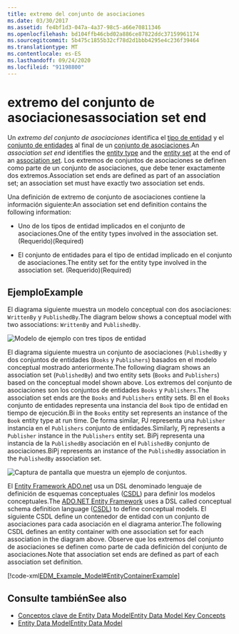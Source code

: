 ```yaml
---
title: extremo del conjunto de asociaciones
ms.date: 03/30/2017
ms.assetid: fe4bf1d3-047a-4a37-98c5-a66e70811346
ms.openlocfilehash: bd104ffb46cbd02a886ce87822ddc37159961174
ms.sourcegitcommit: 5b475c1855b32cf78d2d1bbb4295e4c236f39464
ms.translationtype: MT
ms.contentlocale: es-ES
ms.lasthandoff: 09/24/2020
ms.locfileid: "91198800"
---
```

# <a name="association-set-end"></a><span data-ttu-id="00bd3-102">extremo del conjunto de asociaciones</span><span class="sxs-lookup"><span data-stu-id="00bd3-102">association set end</span></span>

<span data-ttu-id="00bd3-103">Un *extremo del conjunto de asociaciones* identifica el [tipo de entidad](entity-type.md) y el [conjunto de entidades](entity-set.md) al final de un [conjunto de asociaciones](association-set.md).</span><span class="sxs-lookup"><span data-stu-id="00bd3-103">An *association set end* identifies the [entity type](entity-type.md) and the [entity set](entity-set.md) at the end of an [association set](association-set.md).</span></span> <span data-ttu-id="00bd3-104">Los extremos de conjuntos de asociaciones se definen como parte de un conjunto de asociaciones, que debe tener exactamente dos extremos.</span><span class="sxs-lookup"><span data-stu-id="00bd3-104">Association set ends are defined as part of an association set; an association set must have exactly two association set ends.</span></span>  
  
 <span data-ttu-id="00bd3-105">Una definición de extremo de conjunto de asociaciones contiene la información siguiente:</span><span class="sxs-lookup"><span data-stu-id="00bd3-105">An association set end definition contains the following information:</span></span>  
  
- <span data-ttu-id="00bd3-106">Uno de los tipos de entidad implicados en el conjunto de asociaciones.</span><span class="sxs-lookup"><span data-stu-id="00bd3-106">One of the entity types involved in the association set.</span></span> <span data-ttu-id="00bd3-107">(Requerido)</span><span class="sxs-lookup"><span data-stu-id="00bd3-107">(Required)</span></span>  
  
- <span data-ttu-id="00bd3-108">El conjunto de entidades para el tipo de entidad implicado en el conjunto de asociaciones.</span><span class="sxs-lookup"><span data-stu-id="00bd3-108">The entity set for the entity type involved in the association set.</span></span> <span data-ttu-id="00bd3-109">(Requerido)</span><span class="sxs-lookup"><span data-stu-id="00bd3-109">(Required)</span></span>  
  
## <a name="example"></a><span data-ttu-id="00bd3-110">Ejemplo</span><span class="sxs-lookup"><span data-stu-id="00bd3-110">Example</span></span>  

 <span data-ttu-id="00bd3-111">El diagrama siguiente muestra un modelo conceptual con dos asociaciones: `WrittenBy` y `PublishedBy`.</span><span class="sxs-lookup"><span data-stu-id="00bd3-111">The diagram below shows a conceptual model with two associations: `WrittenBy` and `PublishedBy`.</span></span>  
  
 ![Modelo de ejemplo con tres tipos de entidad](./media/association-set-end/example-model-three-entity-types.gif)  
  
 <span data-ttu-id="00bd3-113">El diagrama siguiente muestra un conjunto de asociaciones (`PublishedBy` y dos conjuntos de entidades (`Books` y `Publishers`) basados en el modelo conceptual mostrado anteriormente.</span><span class="sxs-lookup"><span data-stu-id="00bd3-113">The following diagram shows an association set (`PublishedBy`) and two entity sets (`Books` and `Publishers`) based on the conceptual model shown above.</span></span> <span data-ttu-id="00bd3-114">Los extremos del conjunto de asociaciones son los conjuntos de entidades `Books` y `Publishers`.</span><span class="sxs-lookup"><span data-stu-id="00bd3-114">The association set ends are the `Books` and `Publishers` entity sets.</span></span> <span data-ttu-id="00bd3-115">BI en el `Books` conjunto de entidades representa una instancia del `Book` tipo de entidad en tiempo de ejecución.</span><span class="sxs-lookup"><span data-stu-id="00bd3-115">Bi in the `Books` entity set represents an instance of the `Book` entity type at run time.</span></span> <span data-ttu-id="00bd3-116">De forma similar, PJ representa una `Publisher` instancia en el `Publishers` conjunto de entidades.</span><span class="sxs-lookup"><span data-stu-id="00bd3-116">Similarly, Pj represents a `Publisher` instance in the `Publishers` entity set.</span></span> <span data-ttu-id="00bd3-117">BiPj representa una instancia de la `PublishedBy` asociación en el `PublishedBy` conjunto de asociaciones.</span><span class="sxs-lookup"><span data-stu-id="00bd3-117">BiPj represents an instance of the `PublishedBy` association in the `PublishedBy` association set.</span></span>  
  
 ![Captura de pantalla que muestra un ejemplo de conjuntos.](./media/association-set-end/sets-example-association.gif)  
  
 <span data-ttu-id="00bd3-119">El [Entity Framework ADO.net](./ef/index.md) usa un DSL denominado lenguaje de definición de esquemas conceptuales ([CSDL](/ef/ef6/modeling/designer/advanced/edmx/csdl-spec)) para definir los modelos conceptuales.</span><span class="sxs-lookup"><span data-stu-id="00bd3-119">The [ADO.NET Entity Framework](./ef/index.md) uses a DSL called conceptual schema definition language ([CSDL](/ef/ef6/modeling/designer/advanced/edmx/csdl-spec)) to define conceptual models.</span></span> <span data-ttu-id="00bd3-120">El siguiente CSDL define un contenedor de entidad con un conjunto de asociaciones para cada asociación en el diagrama anterior.</span><span class="sxs-lookup"><span data-stu-id="00bd3-120">The following CSDL defines an entity container with one association set for each association in the diagram above.</span></span> <span data-ttu-id="00bd3-121">Observe que los extremos del conjunto de asociaciones se definen como parte de cada definición del conjunto de asociaciones.</span><span class="sxs-lookup"><span data-stu-id="00bd3-121">Note that association set ends are defined as part of each association set definition.</span></span>  
  
 [!code-xml[EDM_Example_Model#EntityContainerExample](../../../../samples/snippets/xml/VS_Snippets_Data/edm_example_model/xml/books.edmx#entitycontainerexample)]  
  
## <a name="see-also"></a><span data-ttu-id="00bd3-122">Consulte también</span><span class="sxs-lookup"><span data-stu-id="00bd3-122">See also</span></span>

- [<span data-ttu-id="00bd3-123">Conceptos clave de Entity Data Model</span><span class="sxs-lookup"><span data-stu-id="00bd3-123">Entity Data Model Key Concepts</span></span>](entity-data-model-key-concepts.md)
- [<span data-ttu-id="00bd3-124">Entity Data Model</span><span class="sxs-lookup"><span data-stu-id="00bd3-124">Entity Data Model</span></span>](entity-data-model.md)
